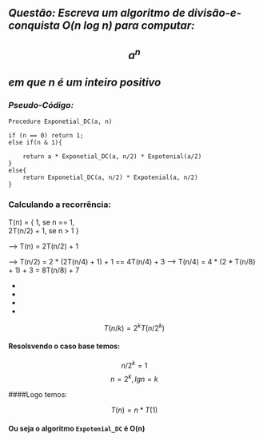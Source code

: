 ## _Questão: Escreva um algoritmo de divisão-e-conquista O(n log n) para computar:_
## $$a^n$$ 
## _em que n é um inteiro positivo_


### _Pseudo-Código:_
``` 
Procedure Exponetial_DC(a, n)

if (n == 0) return 1;
else if(n & 1){

    return a * Exponetial_DC(a, n/2) * Expotenial(a/2)
}
else{
    return Exponetial_DC(a, n/2) * Expotenial(a, n/2)
}

```
### Calculando a recorrência:


T(n) = {
    1, se n == 1,<br>
    2T(n/2) +  1, se n > 1
}


--> T(n) = 2T(n/2) + 1

--> T(n/2) = 2 * (2T(n/4) + 1) + 1 == 4T(n/4) + 3
--> T(n/4) = 4 * (2 * T(n/8) + 1) + 3 = 8T(n/8) + 7

* 
* 
* 
* 
$$ T(n / k) = 2^k T(n / 2^k)$$

#### Resolsvendo o caso base temos:

$$ n/2^k = 1$$
$$ n = 2 ^ k, lg n = k$$

####Logo temos:

$$T(n) = n * T(1)$$

#### Ou seja o algoritmo ```Expotenial_DC``` é O(n)

